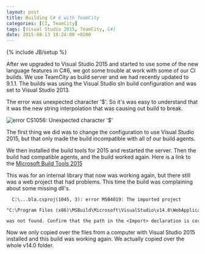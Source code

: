 ```yaml
---
layout: post
title: Building C# 6 with TeamCity
categories: [CI, TeamCity]
tags: [Visual Studio 2015, TeamCity, C#]
date: 2015-08-13 18:24:00 +0200
---
```

{% include JB/setup %}

After we upgraded to Visual Studio 2015 and started to use some of the new language features in C#6, we got some trouble at work with some of our CI builds. We use TeamCity as build server and we had recently updated to 9.1.1. The builds was using the Visual Studio sln build configuration and was set to Visual Studio 2013.

The error was unexpected character '$'. So it's was easy to understand that it was the new string interpolation that was causing out build to break.

<img src="{{ site.url }}/assets/images/building_csharp6_with_teamcity/tc-csharp6-error.png" class="img-responsive img-right" alt="error CS1056: Unexpected character '$'" title="Error message with wrong build configuration" />

The first thing we did was to change the configuration to use Visual Studio 2015, but that only made the build incompatible with all of our build agents.

We then installed the build tools for 2015 and restarted the server. Then the build had compatible agents, and the build worked again. Here is a link to the <a href="http://www.microsoft.com/en-in/download/details.aspx?id=48159">Microsoft Build Tools 2015</a>

This was for an internal library that now was working again, but there still was a web project that had problems. This time the build was complaining about some missing dll's.

 ```
   C:\...bla.csproj(1045, 3): error MSB4019: The imported project
   "C:\Program Files (x86)\MSBuild\Microsoft\VisualStudio\v14.0\WebApplications\Microsoft.WebApplication.targets"
   was not found. Confirm that the path in the <Import> declaration is correct, and that the file exists on disk.
 ```

Now we only copied over the files from a computer with Visual Studio 2015 installed and this build was working again. We actually copied over the whole v14.0 folder.
